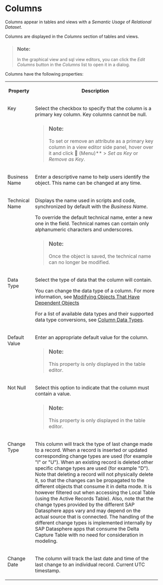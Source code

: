 <!-- loio8f0f40df2ed34035b8b5837897205ee6 -->

<link rel="stylesheet" type="text/css" href="../css/sap-icons.css"/>

# Columns

Columns appear in tables and views with a *Semantic Usage* of *Relational Dataset*.

Columns are displayed in the *Columns* section of tables and views.

> ### Note:  
> In the graphical view and sql view editors, you can click the *Edit Columns* button in the *Columns* list to open it in a dialog.

Columns have the following properties:


<table>
<tr>
<th valign="top">

Property

</th>
<th valign="top">

Description

</th>
</tr>
<tr>
<td valign="top">

Key

</td>
<td valign="top">

Select the checkbox to specify that the column is a primary key column. Key columns cannot be null. 

> ### Note:  
> To set or remove an attribute as a primary key column in a view editor side panel, hover over it and click <span class="FPA-icons"></span> \(Menu\)** \> *Set as Key* or *Remove as Key*.



</td>
</tr>
<tr>
<td valign="top">

Business Name 

</td>
<td valign="top">

Enter a descriptive name to help users identify the object. This name can be changed at any time. 

</td>
</tr>
<tr>
<td valign="top">

Technical Name 

</td>
<td valign="top">

Displays the name used in scripts and code, synchronized by default with the *Business Name*.

To override the default technical name, enter a new one in the field. Technical names can contain only alphanumeric characters and underscores.

> ### Note:  
> Once the object is saved, the technical name can no longer be modified.



</td>
</tr>
<tr>
<td valign="top">

Data Type

</td>
<td valign="top">

Select the type of data that the column will contain. 

You can change the data type of a column. For more information, see [Modifying Objects That Have Dependent Objects](../Creating-Finding-Sharing-Objects/modifying-objects-that-have-dependent-objects-f315863.md) 

For a list of available data types and their supported data type conversions, see [Column Data Types](column-data-types-7b1dc6e.md).

</td>
</tr>
<tr>
<td valign="top">

Default Value

</td>
<td valign="top">

Enter an appropriate default value for the column. 

> ### Note:  
> This property is only displayed in the table editor.



</td>
</tr>
<tr>
<td valign="top">

Not Null

</td>
<td valign="top">

Select this option to indicate that the column must contain a value. 

> ### Note:  
> This property is only displayed in the table editor.



</td>
</tr>
<tr>
<td valign="top">

Change Type

</td>
<td valign="top">

This column will track the type of last change made to a record. When a record is inserted or updated corresponding change types are used \(for example "I" or "U"\). When an existing record is deleted other specific change types are used \(for example "D"\). Note that deleting a record will not physically delete it, so that the changes can be propagated to the different objects that consume it in delta mode. It is however filtered out when accessing the Local Table \(using the Active Records Table\). Also, note that the change types provided by the different SAP Datasphere apps vary and may depend on the actual source that is connected. The handling of the different change types is implemented internally by SAP Datasphere apps that consume the Delta Capture Table with no need for consideration in modeling. 

</td>
</tr>
<tr>
<td valign="top">

Change Date

</td>
<td valign="top">

The column will track the last date and time of the last change to an individual record. Current UTC timestamp. 

</td>
</tr>
</table>

